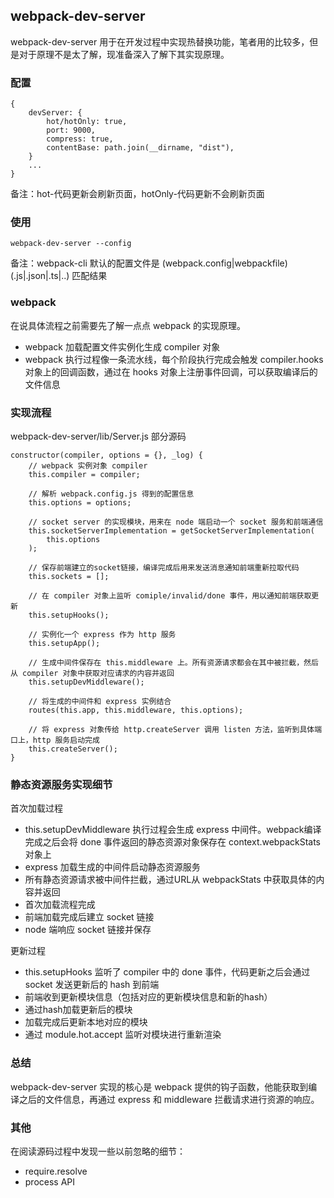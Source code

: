## webpack-dev-server
webpack-dev-server 用于在开发过程中实现热替换功能，笔者用的比较多，但是对于原理不是太了解，现准备深入了解下其实现原理。

### 配置
```
{
    devServer: {
        hot/hotOnly: true,
        port: 9000,
        compress: true,
        contentBase: path.join(__dirname, "dist"),
    }
    ...
}
```
备注：hot-代码更新会刷新页面，hotOnly-代码更新不会刷新页面

### 使用
```
webpack-dev-server --config
```
备注：webpack-cli 默认的配置文件是 (webpack.config|webpackfile)(.js|.json|.ts|..) 匹配结果

### webpack 
在说具体流程之前需要先了解一点点 webpack 的实现原理。
+ webpack 加载配置文件实例化生成 compiler 对象
+ webpack 执行过程像一条流水线，每个阶段执行完成会触发 compiler.hooks 对象上的回调函数，通过在 hooks 对象上注册事件回调，可以获取编译后的文件信息
 
### 实现流程
webpack-dev-server/lib/Server.js 部分源码
```
constructor(compiler, options = {}, _log) {
    // webpack 实例对象 compiler 
    this.compiler = compiler;

    // 解析 webpack.config.js 得到的配置信息
    this.options = options;

    // socket server 的实现模块，用来在 node 端启动一个 socket 服务和前端通信
    this.socketServerImplementation = getSocketServerImplementation(
        this.options
    );

    // 保存前端建立的socket链接，编译完成后用来发送消息通知前端重新拉取代码
    this.sockets = [];

    // 在 compiler 对象上监听 comiple/invalid/done 事件，用以通知前端获取更新
    this.setupHooks();

    // 实例化一个 express 作为 http 服务
    this.setupApp();

    // 生成中间件保存在 this.middleware 上。所有资源请求都会在其中被拦截，然后从 compiler 对象中获取对应请求的内容并返回
    this.setupDevMiddleware();

    // 将生成的中间件和 express 实例结合
    routes(this.app, this.middleware, this.options);

    // 将 express 对象传给 http.createServer 调用 listen 方法，监听到具体端口上，http 服务启动完成
    this.createServer();
}
```

### 静态资源服务实现细节
首次加载过程
+ this.setupDevMiddleware 执行过程会生成 express 中间件。webpack编译完成之后会将 done 事件返回的静态资源对象保存在 context.webpackStats 对象上
+ express 加载生成的中间件启动静态资源服务
+ 所有静态资源请求被中间件拦截，通过URL从 webpackStats 中获取具体的内容并返回
+ 首次加载流程完成
+ 前端加载完成后建立 socket 链接
+ node 端响应 socket 链接并保存

更新过程
+ this.setupHooks 监听了 compiler 中的 done 事件，代码更新之后会通过 socket 发送更新后的 hash 到前端
+ 前端收到更新模块信息（包括对应的更新模块信息和新的hash）
+ 通过hash加载更新后的模块
+ 加载完成后更新本地对应的模块
+ 通过 module.hot.accept 监听对模块进行重新渲染

### 总结
webpack-dev-server 实现的核心是 webpack 提供的钩子函数，他能获取到编译之后的文件信息，再通过 express 和 middleware 拦截请求进行资源的响应。

### 其他
在阅读源码过程中发现一些以前忽略的细节：
+ require.resolve
+ process API
